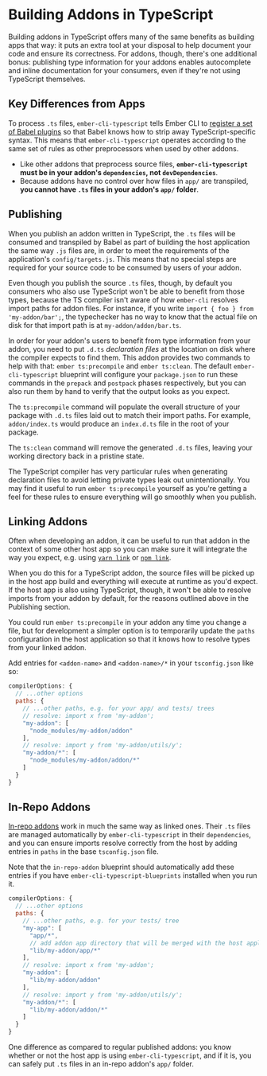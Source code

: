 # Building Addons in TypeScript

Building addons in TypeScript offers many of the same benefits as building apps that way: it puts an extra tool at your disposal to help document your code and ensure its correctness. For addons, though, there's one additional bonus: publishing type information for your addons enables autocomplete and inline documentation for your consumers, even if they're not using TypeScript themselves.

## Key Differences from Apps

To process `.ts` files, `ember-cli-typescript` tells Ember CLI to [register a set of Babel plugins](https://devblogs.microsoft.com/typescript/typescript-and-babel-7/) so that Babel knows how to strip away TypeScript-specific syntax. This means that `ember-cli-typescript` operates according to the same set of rules as other preprocessors when used by other addons.

* Like other addons that preprocess source files, **`ember-cli-typescript` must be in your addon's `dependencies`, not `devDependencies`**.
* Because addons have no control over how files in `app/` are transpiled, **you cannot have `.ts` files in your addon's `app/` folder**.

## Publishing

When you publish an addon written in TypeScript, the `.ts` files will be consumed and transpiled by Babel as part of building the host application the same way `.js` files are, in order to meet the requirements of the application's `config/targets.js`. This means that no special steps are required for your source code to be consumed by users of your addon.

Even though you publish the source `.ts` files, though, by default you consumers who also use TypeScript won't be able to benefit from those types, because the TS compiler isn't aware of how `ember-cli` resolves import paths for addon files. For instance, if you write `import { foo } from 'my-addon/bar';`, the typechecker has no way to know that the actual file on disk for that import path is at `my-addon/addon/bar.ts`.

In order for your addon's users to benefit from type information from your addon, you need to put `.d.ts` _declaration files_ at the location on disk where the compiler expects to find them. This addon provides two commands to help with that: `ember ts:precompile` and `ember ts:clean`. The default `ember-cli-typescript` blueprint will configure your `package.json` to run these commands in the `prepack` and `postpack` phases respectively, but you can also run them by hand to verify that the output looks as you expect.

The `ts:precompile` command will populate the overall structure of your package with `.d.ts` files laid out to match their import paths. For example, `addon/index.ts` would produce an `index.d.ts` file in the root of your package.

The `ts:clean` command will remove the generated `.d.ts` files, leaving your working directory back in a pristine state.

The TypeScript compiler has very particular rules when generating declaration files to avoid letting private types leak out unintentionally. You may find it useful to run `ember ts:precompile` yourself as you're getting a feel for these rules to ensure everything will go smoothly when you publish.

## Linking Addons

Often when developing an addon, it can be useful to run that addon in the context of some other host app so you can make sure it will integrate the way you expect, e.g. using [`yarn link`](https://yarnpkg.com/en/docs/cli/link#search) or [`npm link`](https://docs.npmjs.com/cli/link).

When you do this for a TypeScript addon, the source files will be picked up in the host app build and everything will execute at runtime as you'd expect. If the host app is also using TypeScript, though, it won't be able to resolve imports from your addon by default, for the reasons outlined above in the Publishing section.

You could run `ember ts:precompile` in your addon any time you change a file, but for development a simpler option is to temporarily update the `paths` configuration in the host application so that it knows how to resolve types from your linked addon.

Add entries for `<addon-name>` and `<addon-name>/*` in your `tsconfig.json` like so:

```javascript
compilerOptions: {
  // ...other options
  paths: {
    // ...other paths, e.g. for your app/ and tests/ trees
    // resolve: import x from 'my-addon';
    "my-addon": [
      "node_modules/my-addon/addon"
    ],
    // resolve: import y from 'my-addon/utils/y';
    "my-addon/*": [
      "node_modules/my-addon/addon/*"
    ]
  }
}
```

## In-Repo Addons

[In-repo addons](https://ember-cli.com/extending/#detailed-list-of-blueprints-and-their-use) work in much the same way as linked ones. Their `.ts` files are managed automatically by `ember-cli-typescript` in their `dependencies`, and you can ensure imports resolve correctly from the host by adding entries in `paths` in the base `tsconfig.json` file.

Note that the `in-repo-addon` blueprint should automatically add these entries if you have `ember-cli-typescript-blueprints` installed when you run it.

```javascript
compilerOptions: {
  // ...other options
  paths: {
    // ...other paths, e.g. for your tests/ tree
    "my-app": [
      "app/*",
      // add addon app directory that will be merged with the host application
      "lib/my-addon/app/*"
    ],
    // resolve: import x from 'my-addon';
    "my-addon": [
      "lib/my-addon/addon"
    ],
    // resolve: import y from 'my-addon/utils/y';
    "my-addon/*": [
      "lib/my-addon/addon/*"
    ]
  }
}
```

One difference as compared to regular published addons: you know whether or not the host app is using `ember-cli-typescript`, and if it is, you can safely put `.ts` files in an in-repo addon's `app/` folder.

